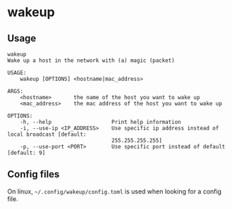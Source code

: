 # wakeup

## Usage

```
wakeup 
Wake up a host in the network with (a) magic (packet)

USAGE:
    wakeup [OPTIONS] <hostname|mac_address>

ARGS:
    <hostname>       the name of the host you want to wake up
    <mac_address>    the mac address of the host you want to wake up

OPTIONS:
    -h, --help                   Print help information
    -i, --use-ip <IP_ADDRESS>    Use specific ip address instead of local broadcast [default:
                                 255.255.255.255]
    -p, --use-port <PORT>        Use specific port instead of default [default: 9]
```
## Config files
On linux, `~/.config/wakeup/config.toml` is used when looking for a config file.
